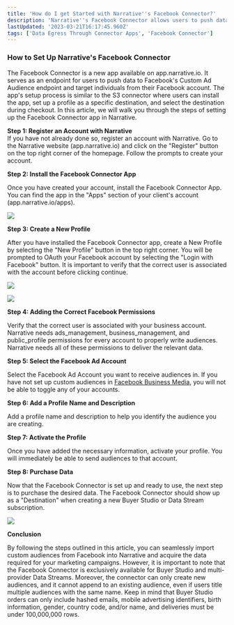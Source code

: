 ```yaml
---
title: 'How do I get Started with Narrative''s Facebook Connector?'
description: 'Narrative''s Facebook Connector allows users to push data to their Facebook custom ad audience seat. '
lastUpdated: '2023-03-21T16:17:45.960Z'
tags: ['Data Egress Through Connector Apps', 'Facebook Connector']
---
```

### How to Set Up Narrative's Facebook Connector 

The Facebook Connector is a new app available on app.narrative.io. It serves as an endpoint for users to push data to Facebook's Custom Ad Audience endpoint and target individuals from their Facebook account. The app's setup process is similar to the S3 connector where users can install the app, set up a profile as a specific destination, and select the destination during checkout. In this article, we will walk you through the steps of setting up the Facebook Connector app in Narrative.

**Step 1: Register an Account with Narrative**  
If you have not already done so, register an account with Narrative. Go to the Narrative website (app.narrative.io) and click on the "Register" button on the top right corner of the homepage. Follow the prompts to create your account.

**Step 2: Install the Facebook Connector App**

Once you have created your account, install the Facebook Connector App. You can find the app in the "Apps" section of your client's account (app.narrative.io/apps).

![](https://lh6.googleusercontent.com/k7yacWqTGcvv-yssLy7ZV9nntjwj0nkLYM0TVbfQHp1w6NVF7KI_mKW_ctTPZALdcTPhRXRxrVRabcriIEaxmn0ITsJkw7ReRI8AXuIifYUeKiim_vU4iT1o3DG5_cqpiKNZnxJco9-eDQUZSCIaIMA)

**Step 3: Create a New Profile**

After you have installed the Facebook Connector app, create a New Profile by selecting the "New Profile" button in the top right corner. You will be prompted to OAuth your Facebook account by selecting the "Login with Facebook" button. It is important to verify that the correct user is associated with the account before clicking continue.

![](https://lh5.googleusercontent.com/qLaKl88Qv8xCcYEELeESZexpGeQ4LtgBieGyQaVnh0sbgGoE9EPZe5UF_CyIS5qZEDCCxyCdhL1sIA2i7UXeYkqc1_CQQy4VVtXrI5Po5vbWdqx4cVileeiMVXDOiwHi72AkVS8RCthCxM2rKam2EJg)

![](https://lh3.googleusercontent.com/a4EI6c7CkbYoxQGnBQWodiZn7up-dfkvhycHOFM6th3LZ1zQXzj1BGTnxw7fVOMgpeuVNxOCPlq2tCOX_W14BaB6RhEtsHE4vlhNdfx6ANIFZX9j5Dh3MxEv67hD-ytq3hnQuiBeYPJVoES8eET2ALI)

**Step 4: Adding the Correct Facebook Permissions**

Verify that the correct user is associated with your business account. Narrative needs ads\_management, business\_management, and public\_profile permissions for every account to properly write audiences. Narrative needs all of these permissions to deliver the relevant data.

**Step 5: Select the Facebook Ad Account**

Select the Facebook Ad Account you want to receive audiences in. If you have not set up custom audiences in [Facebook Business Media,](https://www.google.com/url?q=https://business.facebook.com/settings/partners/381182488719548?business_id%3D465873190594197&sa=D&source=docs&ust=1679417507674622&usg=AOvVaw3aOGq1H53UrILN1TsZ8OMW) you will not be able to toggle any of your accounts. 

**Step 6: Add a Profile Name and Description**

Add a profile name and description to help you identify the audience you are creating.

**Step 7: Activate the Profile**

Once you have added the necessary information, activate your profile. You will immediately be able to send audiences to that account.

**Step 8: Purchase Data**

Now that the Facebook Connector is set up and ready to use, the next step is to purchase the desired data. The Facebook Connector should show up as a "Destination" when creating a new Buyer Studio or Data Stream subscription.

![](https://solutions.narrative.io/hubfs/Screenshot%202023-03-21%20at%2012-15-12%20PM-png.png)

**Conclusion** 

By following the steps outlined in this article, you can seamlessly import custom audiences from Facebook into Narrative and acquire the data required for your marketing campaigns. However, it is important to note that the Facebook Connector is exclusively available for Buyer Studio and multi-provider Data Streams. Moreover, the connector can only create new audiences, and it cannot append to an existing audience, even if users title multiple audiences with the same name. Keep in mind that Buyer Studio orders can only include hashed emails, mobile advertising identifiers, birth information, gender, country code, and/or name, and deliveries must be under 100,000,000 rows.
